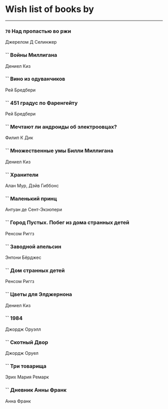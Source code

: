 # Wish list of books by [](https://plus.google.com/u/0/106033731903118559839/)
---

### `70` Над пропастью во ржи
Джерелом Д Селинжер

### `` Войны Миллигана
Дениел Киз

### `` Вино из одуванчиков
Рей Бредбери

### `` 451 градус по Фаренгейту
Рей Бредбери

### `` Мечтают ли андроиды об электроовцах?
Филип К Дик

### `` Множественные умы Билли Миллигана
Дениел Киз

### `` Хранители
Алан Мур, Дэйв Гиббонс

### `` Маленький принц
Антуан де Сент-Экзюпери

### `` Город Пустых. Побег из дома странных детей
Ренсом Риггз

### `` Заводной апельсин
Энтони Бёрджес

### `` Дом странных детей
Ренсом Риггз

### `` Цветы для Элджернона
Дениел Киз

### `` 1984
Джордж Оруэлл

### `` Скотный Двор
Джордж Оруел

### `` Три товарища
Эрих Мария Ремарк

### `` Дневник Анны Франк
Анна Франк

